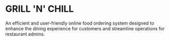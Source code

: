 # GRILL 'N' CHILL

An efficient and user-friendly online food ordering system designed to enhance the dining experience for customers and streamline operations for restaurant admins.





